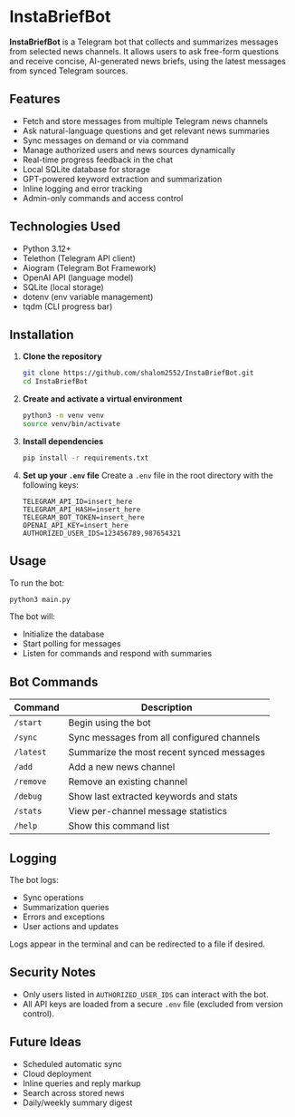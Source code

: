 # InstaBriefBot

**InstaBriefBot** is a Telegram bot that collects and summarizes messages from selected news channels. It allows users to ask free-form questions and receive concise, AI-generated news briefs, using the latest messages from synced Telegram sources.

## Features

- Fetch and store messages from multiple Telegram news channels
- Ask natural-language questions and get relevant news summaries
- Sync messages on demand or via command
- Manage authorized users and news sources dynamically
- Real-time progress feedback in the chat
- Local SQLite database for storage
- GPT-powered keyword extraction and summarization
- Inline logging and error tracking
- Admin-only commands and access control

## Technologies Used

- Python 3.12+
- Telethon (Telegram API client)
- Aiogram (Telegram Bot Framework)
- OpenAI API (language model)
- SQLite (local storage)
- dotenv (env variable management)
- tqdm (CLI progress bar)

## Installation

1. **Clone the repository**
   ```bash
   git clone https://github.com/shalom2552/InstaBriefBot.git
   cd InstaBriefBot
   ```

2. **Create and activate a virtual environment**
   ```bash
   python3 -m venv venv
   source venv/bin/activate
   ```

3. **Install dependencies**
   ```bash
   pip install -r requirements.txt
   ```

4. **Set up your `.env` file**
   Create a `.env` file in the root directory with the following keys:

   ```env
   TELEGRAM_API_ID=insert_here
   TELEGRAM_API_HASH=insert_here
   TELEGRAM_BOT_TOKEN=insert_here
   OPENAI_API_KEY=insert_here
   AUTHORIZED_USER_IDS=123456789,987654321
   ```

## Usage

To run the bot:

```bash
python3 main.py
```

The bot will:
- Initialize the database
- Start polling for messages
- Listen for commands and respond with summaries

## Bot Commands

| Command     | Description                                |
|-------------|--------------------------------------------|
| `/start`    | Begin using the bot                        |
| `/sync`     | Sync messages from all configured channels |
| `/latest`   | Summarize the most recent synced messages  |
| `/add`      | Add a new news channel                     |
| `/remove`   | Remove an existing channel                 |
| `/debug`    | Show last extracted keywords and stats     |
| `/stats`    | View per-channel message statistics        |
| `/help`     | Show this command list                     |

## Logging

The bot logs:
- Sync operations
- Summarization queries
- Errors and exceptions
- User actions and updates

Logs appear in the terminal and can be redirected to a file if desired.

## Security Notes

- Only users listed in `AUTHORIZED_USER_IDS` can interact with the bot.
- All API keys are loaded from a secure `.env` file (excluded from version control).

## Future Ideas

- Scheduled automatic sync
- Cloud deployment
- Inline queries and reply markup
- Search across stored news
- Daily/weekly summary digest
